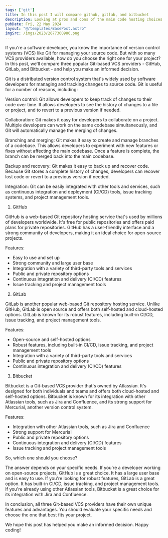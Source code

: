 ```yaml
---
tags: ['git']
title: In this post I will compare github, gitlab, and bitbucket
description: Looking at pros and cons of the main code hosting choices.
pubDate: Fri, 22 May 2024
layout: "@/templates/BasePost.astro"
imgSrc: /imgs/2023/2677360986.png
---
```


If you're a software developer, you know the importance of version control systems (VCS) like Git for managing your source code. But with so many VCS providers available, how do you choose the right one for your project? In this post, we'll compare three popular Git-based VCS providers - GitHub, GitLab, and Bitbucket - and help you make an informed decision.

Git is a distributed version control system that's widely used by software developers for managing and tracking changes to source code. Git is useful for a number of reasons, including:

Version control: Git allows developers to keep track of changes to their code over time. It allows developers to see the history of changes to a file or project, and to revert to a previous version if needed.

Collaboration: Git makes it easy for developers to collaborate on a project. Multiple developers can work on the same codebase simultaneously, and Git will automatically manage the merging of changes.

Branching and merging: Git makes it easy to create and manage branches of a codebase. This allows developers to experiment with new features or fixes without affecting the main codebase. Once a feature is complete, the branch can be merged back into the main codebase.

Backup and recovery: Git makes it easy to back up and recover code. Because Git stores a complete history of changes, developers can recover lost code or revert to a previous version if needed.

Integration: Git can be easily integrated with other tools and services, such as continuous integration and deployment (CI/CD) tools, issue tracking systems, and project management tools.

1. GitHub

GitHub is a web-based Git repository hosting service that's used by millions of developers worldwide. It's free for public repositories and offers paid plans for private repositories. GitHub has a user-friendly interface and a strong community of developers, making it an ideal choice for open-source projects.

Features:

* Easy to use and set up
* Strong community and large user base
* Integration with a variety of third-party tools and services
* Public and private repository options
* Continuous integration and delivery (CI/CD) features
* Issue tracking and project management tools

2. GitLab

GitLab is another popular web-based Git repository hosting service. Unlike GitHub, GitLab is open source and offers both self-hosted and cloud-hosted options. GitLab is known for its robust features, including built-in CI/CD, issue tracking, and project management tools.

Features:

* Open-source and self-hosted options
* Robust features, including built-in CI/CD, issue tracking, and project management tools
* Integration with a variety of third-party tools and services
* Public and private repository options
* Continuous integration and delivery (CI/CD) features
3. Bitbucket

Bitbucket is a Git-based VCS provider that's owned by Atlassian. It's designed for both individuals and teams and offers both cloud-hosted and self-hosted options. Bitbucket is known for its integration with other Atlassian tools, such as Jira and Confluence, and its strong support for Mercurial, another version control system.

Features:

* Integration with other Atlassian tools, such as Jira and Confluence
* Strong support for Mercurial
* Public and private repository options
* Continuous integration and delivery (CI/CD) features
* Issue tracking and project management tools

So, which one should you choose?

The answer depends on your specific needs. If you're a developer working on open-source projects, GitHub is a great choice. It has a large user base and is easy to use. If you're looking for robust features, GitLab is a great option. It has built-in CI/CD, issue tracking, and project management tools. If you're already using other Atlassian tools, Bitbucket is a great choice for its integration with Jira and Confluence.

In conclusion, all three Git-based VCS providers have their own unique features and advantages. You should evaluate your specific needs and choose the one that best fits your project.

We hope this post has helped you make an informed decision. Happy coding!


